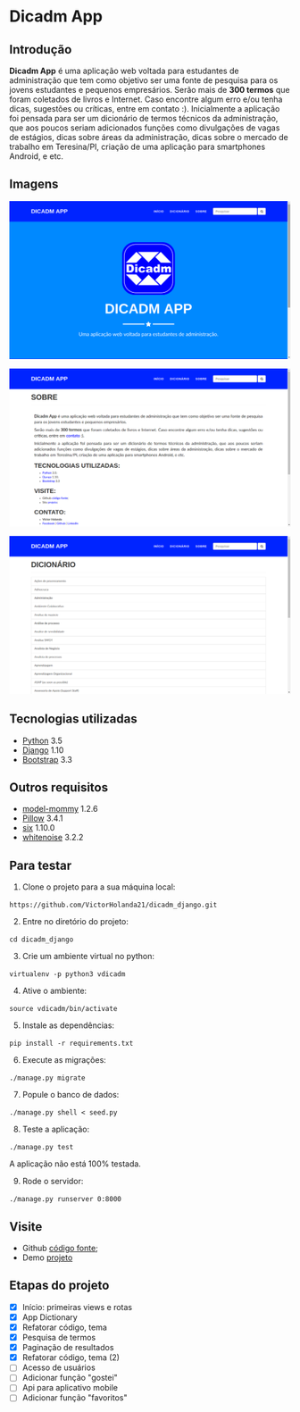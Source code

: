 # Dicadm App

## Introdução

**Dicadm App** é uma aplicação web voltada para estudantes de administração que tem como objetivo ser uma fonte de pesquisa para os jovens estudantes e pequenos empresários.
Serão mais de **300 termos** que foram coletados de livros e Internet. Caso encontre algum erro e/ou tenha dicas, sugestões ou críticas, entre em contato :).
Inicialmente a aplicação foi pensada para ser um dicionário de termos técnicos da administração, que aos poucos seriam adicionados funções como divulgações de vagas de estágios, dicas sobre áreas da administração, dicas sobre o mercado de trabalho em Teresina/PI, criação de uma aplicação para smartphones Android, e etc.

## Imagens

![Início](_design/screenshot/home.png "Página inicial")

![Sobre](_design/screenshot/about.png "Página sobre")

![Dicionário](_design/screenshot/dictionary.png "Página de pesquisa")

## Tecnologias utilizadas

* [Python](https://www.python.org/) 3.5
* [Django](https://www.djangoproject.com/) 1.10
* [Bootstrap](http://getbootstrap.com/) 3.3

## Outros requisitos

* [model-mommy](https://pypi.python.org/pypi/model_mommy) 1.2.6
* [Pillow](https://pypi.python.org/pypi/Pillow/3.4.1) 3.4.1
* [six](https://pypi.python.org/pypi/six) 1.10.0
* [whitenoise](https://pypi.python.org/pypi/whitenoise) 3.2.2

## Para testar

1. Clone o projeto para a sua máquina local:

`https://github.com/VictorHolanda21/dicadm_django.git`

2. Entre no diretório do projeto:

`cd dicadm_django`

3. Crie um ambiente virtual no python:

`virtualenv -p python3 vdicadm`

4. Ative o ambiente:

`source vdicadm/bin/activate`

5. Instale as dependências:
 
`pip install -r requirements.txt`

6. Execute as migrações:

`./manage.py migrate`

7. Popule o banco de dados:

`./manage.py shell < seed.py`

8. Teste a aplicação:

`./manage.py test`

A aplicação não está 100% testada.

9. Rode o servidor:

`./manage.py runserver 0:8000`

## Visite

* Github [código fonte](https://github.com/VictorHolanda21/dicadm_django);
* Demo [projeto](https://victorholanda21.pythonanywhere.com/)

## Etapas do projeto

- [x] Início: primeiras views e rotas
- [x] App Dictionary
- [x] Refatorar código, tema
- [x] Pesquisa de termos
- [x] Paginação de resultados
- [x] Refatorar código, tema (2)
- [ ] Acesso de usuários
- [ ] Adicionar função "gostei"
- [ ] Api para aplicativo mobile
- [ ] Adicionar função "favoritos"

